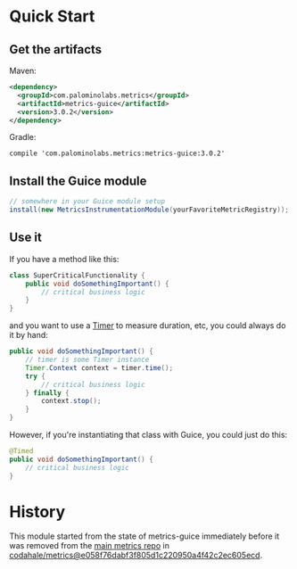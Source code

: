 # Quick Start

## Get the artifacts

Maven:

```xml
<dependency>
  <groupId>com.palominolabs.metrics</groupId>
  <artifactId>metrics-guice</artifactId>
  <version>3.0.2</version>
</dependency>
```

Gradle:

```
compile 'com.palominolabs.metrics:metrics-guice:3.0.2'
```

## Install the Guice module

```java
// somewhere in your Guice module setup
install(new MetricsInstrumentationModule(yourFavoriteMetricRegistry));
```

## Use it

If you have a method like this:

```java
class SuperCriticalFunctionality {
    public void doSomethingImportant() {
        // critical business logic
    }
}
```

and you want to use a [Timer](http://metrics.codahale.com/manual/core/#timers) to measure duration, etc, you could always do it by hand:

```java
public void doSomethingImportant() {
    // timer is some Timer instance
    Timer.Context context = timer.time();
    try {
        // critical business logic
    } finally {
        context.stop();
    }
}
```

However, if you're instantiating that class with Guice, you could just do this:

```java
@Timed
public void doSomethingImportant() {
    // critical business logic
}
```

# History

This module started from the state of metrics-guice immediately before it was removed from the [main metrics repo](https://github.com/codahale/metrics) in [codahale/metrics@e058f76dabf3f805d1c220950a4f42c2ec605ecd](https://github.com/codahale/metrics/commit/e058f76dabf3f805d1c220950a4f42c2ec605ecd).

